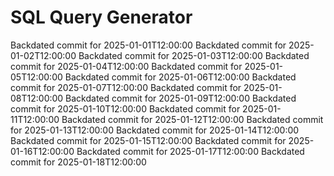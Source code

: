 # SQL Query Generator
Backdated commit for 2025-01-01T12:00:00
Backdated commit for 2025-01-02T12:00:00
Backdated commit for 2025-01-03T12:00:00
Backdated commit for 2025-01-04T12:00:00
Backdated commit for 2025-01-05T12:00:00
Backdated commit for 2025-01-06T12:00:00
Backdated commit for 2025-01-07T12:00:00
Backdated commit for 2025-01-08T12:00:00
Backdated commit for 2025-01-09T12:00:00
Backdated commit for 2025-01-10T12:00:00
Backdated commit for 2025-01-11T12:00:00
Backdated commit for 2025-01-12T12:00:00
Backdated commit for 2025-01-13T12:00:00
Backdated commit for 2025-01-14T12:00:00
Backdated commit for 2025-01-15T12:00:00
Backdated commit for 2025-01-16T12:00:00
Backdated commit for 2025-01-17T12:00:00
Backdated commit for 2025-01-18T12:00:00
